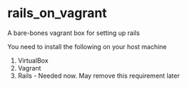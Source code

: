 # rails_on_vagrant
A bare-bones vagrant box for setting up rails

You need to install the following on your host machine
1. VirtualBox
2. Vagrant
3. Rails - Needed now. May remove this requirement later

